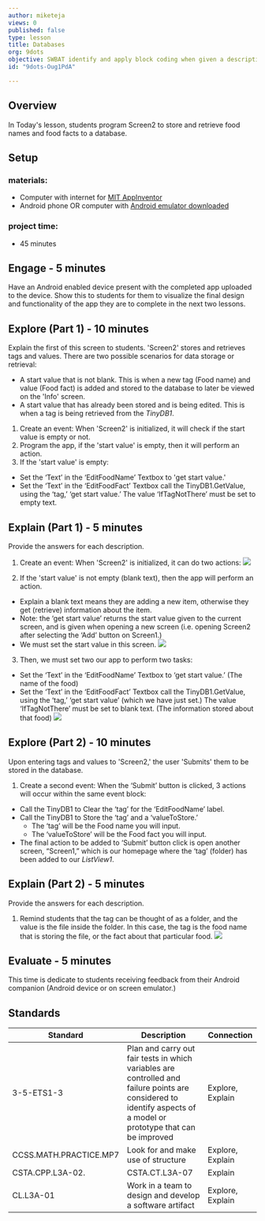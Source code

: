 ```yaml
---
author: miketeja
views: 0
published: false
type: lesson
title: Databases
org: 9dots
objective: SWBAT identify and apply block coding when given a description of app functionality   SWBAT retrieve and store values to a database
id: "9dots-Oug1PdA"

---
```


## Overview
In Today's lesson, students program Screen2 to store and retrieve food names and food facts to a database.

## Setup
### materials:
- Computer with internet for [MIT AppInventor](http://appinventor.mit.edu/explore/)
- Android phone OR computer with [Android emulator downloaded](http://appinventor.mit.edu/explore/ai2/setup-emulator.html)

### project time:
- 45 minutes

## Engage - 5 minutes
Have an Android enabled device present with the completed app uploaded to the device. Show this to students for them to visualize the final design and functionality of the app they are to complete in the next two lessons.

## Explore (Part 1) - 10 minutes
Explain the first of this screen to students. 'Screen2' stores and retrieves tags and values. There are two possible scenarios for data storage or retrieval: 

- A start value that is not blank. This is when a new tag (Food name) and value (Food fact) is added and stored to the database to later be viewed on the 'Info' screen. 
- A start value that has already been stored and is being edited. This is when a tag is being retrieved from the _TinyDB1_.

1. Create an event: When 'Screen2' is initialized, it will check if the start value is empty or not. 
2. Program the app, if the 'start value' is empty, then it will perform an action.
3. If the 'start value' is empty:
- Set the ‘Text’ in the ‘EditFoodName’ Textbox to 'get start value.'
- Set the ‘Text’ in the ‘EditFoodFact’ Textbox call the TinyDB1.GetValue, using the ‘tag,’ ‘get start value.’ The value ‘IfTagNotThere’ must be set to empty text. 

## Explain (Part 1) - 5 minutes
Provide the answers for each description.

1. Create an event: When 'Screen2' is initialized, it can do two actions:
![](http://uploads.9dots.io/Oug4xVd_md.jpg) 

2. If the 'start value' is not empty (blank text), then the app will perform an action.
- Explain a blank text means they are adding a new item, otherwise they get (retrieve) information about the item.
- Note: the ‘get start value’ returns the start value given to the current screen, and is given when opening a new screen (i.e. opening Screen2 after selecting the ‘Add’ button on Screen1.)
- We must set the start value in this screen. 
![](http://uploads.9dots.io/OugK8YW_md.jpg) 

3. Then, we must set two our app to perform two tasks:
- Set the ‘Text’ in the ‘EditFoodName’ Textbox to ‘get start value.’ (The name of the food)
- Set the ‘Text’ in the ‘EditFoodFact’ Textbox call the TinyDB1.GetValue, using the ‘tag,’ ‘get start value’ (which we have just set.) The value ‘IfTagNotThere’ must be set to blank text. (The information stored about that food)
![](http://uploads.9dots.io/OugKPMP_md.jpg) 

## Explore (Part 2) - 10 minutes
Upon entering tags and values to 'Screen2,' the user 'Submits' them to be stored in the database. 

1. Create a second event: When the ‘Submit’ button is clicked, 3 actions will occur within the same event block:
- Call the TinyDB1 to Clear the ‘tag’ for the ‘EditFoodName’ label. 
- Call the TinyDB1 to Store the ‘tag’ and a ‘valueToStore.’
	- The ‘tag’ will be the Food name you will input. 
	- The ‘valueToStore’ will be the Food fact you will input. 
- The final action to be added to ‘Submit’ button click is open another screen, “Screen1,” which is our homepage where the ‘tag’ 
(folder) has been added to our _ListView1_. 

## Explain (Part 2) - 5 minutes
Provide the answers for each description.

1. Remind students that the tag can be thought of as a folder, and the value is the file inside the folder. In this case, the tag is the food name that is storing the file, or the fact about that particular food. 
![](http://uploads.9dots.io/OugMxfD_md.jpg) 

## Evaluate - 5 minutes
This time is dedicate to students receiving feedback from their Android companion (Android device or on screen emulator.)

## Standards
| Standard      | Description   | Connection  |
| ------------- |---------------| ------|
| 3-5-ETS1-3 | Plan and carry out fair tests in which variables are controlled and failure points are considered to identify aspects of a model or prototype that can be improved | Explore, Explain |
| CCSS.MATH.PRACTICE.MP7 | Look for and make use of structure | Explore, Explain | 
| CSTA.CPP.L3A-02. | CSTA.CT.L3A-07 | Explain |
| CL.L3A-01 | Work in a team to design and develop a software artifact | Explore, Explain |
